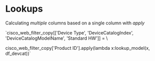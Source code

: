 # Lookups

Calculating _multiple_ columns based on a single column with _apply_

`cisco_web_filter_copy[['Device Type', 'DeviceCatalogIndex', 'DeviceCatalogModelName', 'Standard HW']] = \

cisco_web_filter_copy['Product ID'].apply(lambda x:lookup_model(x, df_devcat))`
